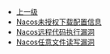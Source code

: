 * [上一级](docs/wy876_poc/)
* [Nacos未授权下载配置信息](docs/wy876_poc/Nacos/Nacos%E6%9C%AA%E6%8E%88%E6%9D%83%E4%B8%8B%E8%BD%BD%E9%85%8D%E7%BD%AE%E4%BF%A1%E6%81%AF.md)
* [Nacos远程代码执行漏洞](docs/wy876_poc/Nacos/Nacos%E8%BF%9C%E7%A8%8B%E4%BB%A3%E7%A0%81%E6%89%A7%E8%A1%8C%E6%BC%8F%E6%B4%9E.md)
* [Nacos任意文件读写漏洞](docs/wy876_poc/Nacos/Nacos%E4%BB%BB%E6%84%8F%E6%96%87%E4%BB%B6%E8%AF%BB%E5%86%99%E6%BC%8F%E6%B4%9E.md)
